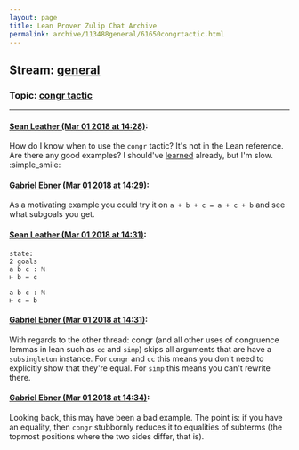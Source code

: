 ```yaml
---
layout: page
title: Lean Prover Zulip Chat Archive 
permalink: archive/113488general/61650congrtactic.html
---
```


## Stream: [general](index.html)
### Topic: [congr tactic](61650congrtactic.html)

---

#### [Sean Leather (Mar 01 2018 at 14:28)](https://leanprover.zulipchat.com/#narrow/stream/113488-general/topic/congr%20tactic/near/123137699):
How do I know when to use the `congr` tactic? It's not in the Lean reference. Are there any good examples? I should've [learned](https://gitter.im/leanprover_public/Lobby?at=5a8d2134c3c5f8b90de5020b) already, but I'm slow. :simple_smile:

#### [Gabriel Ebner (Mar 01 2018 at 14:29)](https://leanprover.zulipchat.com/#narrow/stream/113488-general/topic/congr%20tactic/near/123137723):
As a motivating example you could try it on `a + b + c = a + c + b` and see what subgoals you get.

#### [Sean Leather (Mar 01 2018 at 14:31)](https://leanprover.zulipchat.com/#narrow/stream/113488-general/topic/congr%20tactic/near/123137799):
```lean
state:
2 goals
a b c : ℕ
⊢ b = c

a b c : ℕ
⊢ c = b
```

#### [Gabriel Ebner (Mar 01 2018 at 14:31)](https://leanprover.zulipchat.com/#narrow/stream/113488-general/topic/congr%20tactic/near/123137804):
With regards to the other thread: congr (and all other uses of congruence lemmas in lean such as `cc` and `simp`) skips all arguments that are have a `subsingleton` instance.  For `congr` and `cc` this means you don't need to explicitly show that they're equal.  For `simp` this means you can't rewrite there.

#### [Gabriel Ebner (Mar 01 2018 at 14:34)](https://leanprover.zulipchat.com/#narrow/stream/113488-general/topic/congr%20tactic/near/123137911):
Looking back, this may have been a bad example.  The point is: if you have an equality, then `congr` stubbornly reduces it to equalities of subterms (the topmost positions where the two sides differ, that is).

